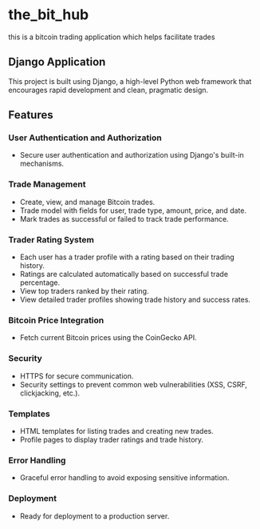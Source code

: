 # the_bit_hub
this is a bitcoin trading application which helps facilitate trades

## Django Application
This project is built using Django, a high-level Python web framework that encourages rapid development and clean, pragmatic design.

## Features

### User Authentication and Authorization
- Secure user authentication and authorization using Django's built-in mechanisms.

### Trade Management
- Create, view, and manage Bitcoin trades.
- Trade model with fields for user, trade type, amount, price, and date.
- Mark trades as successful or failed to track trade performance.

### Trader Rating System
- Each user has a trader profile with a rating based on their trading history.
- Ratings are calculated automatically based on successful trade percentage.
- View top traders ranked by their rating.
- View detailed trader profiles showing trade history and success rates.

### Bitcoin Price Integration
- Fetch current Bitcoin prices using the CoinGecko API.

### Security
- HTTPS for secure communication.
- Security settings to prevent common web vulnerabilities (XSS, CSRF, clickjacking, etc.).

### Templates
- HTML templates for listing trades and creating new trades.
- Profile pages to display trader ratings and trade history.

### Error Handling
- Graceful error handling to avoid exposing sensitive information.

### Deployment
- Ready for deployment to a production server.
